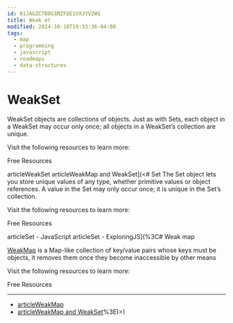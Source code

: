 ```yaml
---
id: 01JAGZC7D8G1MZF8E1VXJYV2WS
title: Weak et
modified: 2024-10-18T19:33:36-04:00
tags:
  - map
  - programming
  - javascript
  - roadmaps
  - data-structures
---
```

# WeakSet
WeakSet objects are collections of objects. Just as with Sets, each object in a WeakSet may occur only once; all objects in a WeakSet’s collection are unique.

Visit the following resources to learn more:

Free Resources

articleWeakSet
articleWeakMap and WeakSet](<# Set
The Set object lets you store unique values of any type, whether primitive values or object references. A value in the Set may only occur once; it is unique in the Set’s collection.

Visit the following resources to learn more:

Free Resources

articleSet - JavaScript
articleSet - ExploringJS](%3C# Weak map

[WeakMap](https://developer.mozilla.org/en-US/docs/Web/JavaScript/Reference/Global_Objects/WeakMap) is a Map-like collection of key/value pairs whose keys must be objects, it removes them once they become inaccessible by other means

Visit the following resources to learn more:

Free Resources

---

- [articleWeakMap](https://developer.mozilla.org/en-US/docs/Web/JavaScript/Reference/Global_Objects/WeakMap)
- [articleWeakMap and WeakSet](https://javascript.info/weakmap-weakset)%3E)>)
